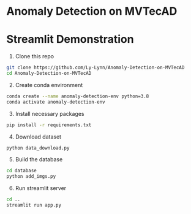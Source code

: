 # Anomaly Detection on MVTecAD

# Streamlit Demonstration

1. Clone this repo
```sh
git clone https://github.com/Ly-Lynn/Anomaly-Detection-on-MVTecAD
cd Anomaly-Detection-on-MVTecAD
```
2. Create conda environment
```sh
conda create --name anomaly-detection-env python=3.8
conda activate anomaly-detection-env
```
3. Install necessary packages
```sh
pip install -r requirements.txt
```
4. Download dataset
```sh
python data_download.py
```
5. Build the database
```sh
cd database
python add_imgs.py
```
6. Run streamlit server
```sh
cd ..
streamlit run app.py
```

